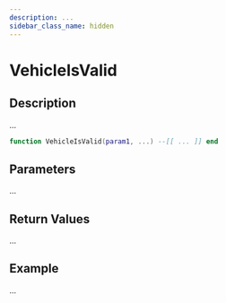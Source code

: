 ```yaml
---
description: ...
sidebar_class_name: hidden
---
```


# VehicleIsValid

## Description

...

```lua
function VehicleIsValid(param1, ...) --[[ ... ]] end
```

## Parameters

...

## Return Values

...

## Example

...

